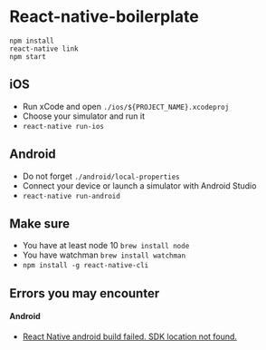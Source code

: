 # React-native-boilerplate

```
npm install
react-native link
npm start
```

## iOS

- Run xCode and open `./ios/${PROJECT_NAME}.xcodeproj`
- Choose your simulator and run it
- `react-native run-ios`

## Android

- Do not forget `./android/local-properties`
- Connect your device or launch a simulator with Android Studio
- `react-native run-android`

## Make sure

- You have at least node 10 `brew install node`
- You have watchman `brew install watchman`
- `npm install -g react-native-cli`

## Errors you may encounter

#### Android

- [React Native android build failed. SDK location not found.](https://stackoverflow.com/questions/32634352/react-native-android-build-failed-sdk-location-not-found)
